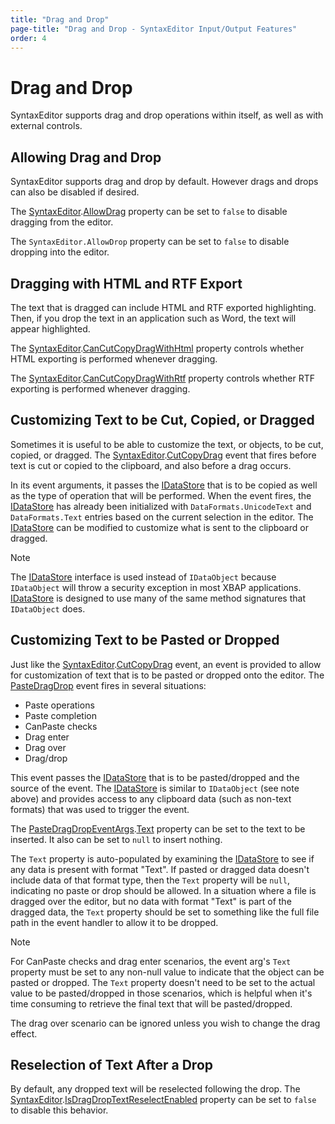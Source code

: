 ```yaml
---
title: "Drag and Drop"
page-title: "Drag and Drop - SyntaxEditor Input/Output Features"
order: 4
---
```

# Drag and Drop

SyntaxEditor supports drag and drop operations within itself, as well as with external controls.

## Allowing Drag and Drop

SyntaxEditor supports drag and drop by default.  However drags and drops can also be disabled if desired.

The [SyntaxEditor](xref:ActiproSoftware.Windows.Controls.SyntaxEditor.SyntaxEditor).[AllowDrag](xref:ActiproSoftware.Windows.Controls.SyntaxEditor.SyntaxEditor.AllowDrag) property can be set to `false` to disable dragging from the editor.

The `SyntaxEditor.AllowDrop` property can be set to `false` to disable dropping into the editor.

## Dragging with HTML and RTF Export

The text that is dragged can include HTML and RTF exported highlighting.  Then, if you drop the text in an application such as Word, the text will appear highlighted.

The [SyntaxEditor](xref:ActiproSoftware.Windows.Controls.SyntaxEditor.SyntaxEditor).[CanCutCopyDragWithHtml](xref:ActiproSoftware.Windows.Controls.SyntaxEditor.SyntaxEditor.CanCutCopyDragWithHtml) property controls whether HTML exporting is performed whenever dragging.

The [SyntaxEditor](xref:ActiproSoftware.Windows.Controls.SyntaxEditor.SyntaxEditor).[CanCutCopyDragWithRtf](xref:ActiproSoftware.Windows.Controls.SyntaxEditor.SyntaxEditor.CanCutCopyDragWithRtf) property controls whether RTF exporting is performed whenever dragging.

## Customizing Text to be Cut, Copied, or Dragged

Sometimes it is useful to be able to customize the text, or objects, to be cut, copied, or dragged.  The [SyntaxEditor](xref:ActiproSoftware.Windows.Controls.SyntaxEditor.SyntaxEditor).[CutCopyDrag](xref:ActiproSoftware.Windows.Controls.SyntaxEditor.SyntaxEditor.CutCopyDrag) event that fires before text is cut or copied to the clipboard, and also before a drag occurs.

In its event arguments, it passes the [IDataStore](xref:ActiproSoftware.Windows.Controls.SyntaxEditor.IDataStore) that is to be copied as well as the type of operation that will be performed.  When the event fires, the [IDataStore](xref:ActiproSoftware.Windows.Controls.SyntaxEditor.IDataStore) has already been initialized with `DataFormats.UnicodeText` and `DataFormats.Text` entries based on the current selection in the editor.  The [IDataStore](xref:ActiproSoftware.Windows.Controls.SyntaxEditor.IDataStore) can be modified to customize what is sent to the clipboard or dragged.

> [!NOTE]
> The [IDataStore](xref:ActiproSoftware.Windows.Controls.SyntaxEditor.IDataStore) interface is used instead of `IDataObject` because `IDataObject` will throw a security exception in most XBAP applications. [IDataStore](xref:ActiproSoftware.Windows.Controls.SyntaxEditor.IDataStore) is designed to use many of the same method signatures that `IDataObject` does.

## Customizing Text to be Pasted or Dropped

Just like the [SyntaxEditor](xref:ActiproSoftware.Windows.Controls.SyntaxEditor.SyntaxEditor).[CutCopyDrag](xref:ActiproSoftware.Windows.Controls.SyntaxEditor.SyntaxEditor.CutCopyDrag) event, an event is provided to allow for customization of text that is to be pasted or dropped onto the editor.  The [PasteDragDrop](xref:ActiproSoftware.Windows.Controls.SyntaxEditor.SyntaxEditor.PasteDragDrop) event fires in several situations:

- Paste operations
- Paste completion
- CanPaste checks
- Drag enter
- Drag over
- Drag/drop

This event passes the [IDataStore](xref:ActiproSoftware.Windows.Controls.SyntaxEditor.IDataStore) that is to be pasted/dropped and the source of the event.  The [IDataStore](xref:ActiproSoftware.Windows.Controls.SyntaxEditor.IDataStore) is similar to `IDataObject` (see note above) and provides access to any clipboard data (such as non-text formats) that was used to trigger the event.

The [PasteDragDropEventArgs](xref:ActiproSoftware.Windows.Controls.SyntaxEditor.PasteDragDropEventArgs).[Text](xref:ActiproSoftware.Windows.Controls.SyntaxEditor.PasteDragDropEventArgs.Text) property can be set to the text to be inserted.  It also can be set to `null` to insert nothing.

The `Text` property is auto-populated by examining the [IDataStore](xref:ActiproSoftware.Windows.Controls.SyntaxEditor.IDataStore) to see if any data is present with format "Text".  If pasted or dragged data doesn't include data of that format type, then the `Text` property will be `null`, indicating no paste or drop should be allowed.  In a situation where a file is dragged over the editor, but no data with format "Text" is part of the dragged data, the `Text` property should be set to something like the full file path in the event handler to allow it to be dropped.

> [!NOTE]
> For CanPaste checks and drag enter scenarios, the event arg's `Text` property must be set to any non-null value to indicate that the object can be pasted or dropped.  The `Text` property doesn't need to be set to the actual value to be pasted/dropped in those scenarios, which is helpful when it's time consuming to retrieve the final text that will be pasted/dropped.

The drag over scenario can be ignored unless you wish to change the drag effect.

## Reselection of Text After a Drop

By default, any dropped text will be reselected following the drop.  The [SyntaxEditor](xref:ActiproSoftware.Windows.Controls.SyntaxEditor.SyntaxEditor).[IsDragDropTextReselectEnabled](xref:ActiproSoftware.Windows.Controls.SyntaxEditor.SyntaxEditor.IsDragDropTextReselectEnabled) property can be set to `false` to disable this behavior.
